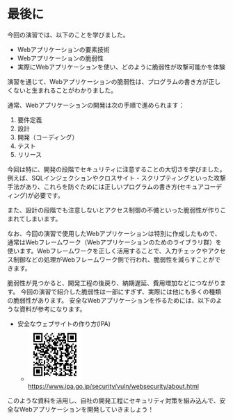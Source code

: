 <link rel="stylesheet" href="/public/css/markdown-common.css">

# 最後に

今回の演習では、以下のことを学びました。

- Webアプリケーションの要素技術
- Webアプリケーションの脆弱性
- 実際にWebアプリケーションを使い、どのように脆弱性が攻撃可能かを体験

演習を通じて、Webアプリケーションの脆弱性は、プログラムの書き方が正しくないと生まれることがわかりました。

通常、Webアプリケーションの開発は次の手順で進められます：

1. 要件定義
2. 設計  
3. 開発（コーディング）
4. テスト
5. リリース

今回は特に、開発の段階でセキュリティに注意することの大切さを学びました。例えば、SQLインジェクションやクロスサイト・スクリプティングといった攻撃手法があり、これらを防ぐためには正しいプログラムの書き方(セキュアコーディング)が必要です。

また、設計の段階でも注意しないとアクセス制御の不備といった脆弱性が作りこまれてしまいます。

なお、今回の演習で使用したWebアプリケーションは特別に作成したもので、通常はWebフレームワーク（Webアプリケーションのためのライブラリ群）を使います。Webフレームワークを正しく活用することで、入力チェックやアクセス制御などの処理がWebフレームワーク側で行われ、脆弱性を減らすことができます。

脆弱性が見つかると、開発工程の後戻り、納期遅延、費用増加などにつながります。
今回の演習で紹介した脆弱性は一部にすぎず、実際には他にも多くの種類の脆弱性があります。
安全なWebアプリケーションを作るためには、以下のような資料が参考になります。

 - 安全なウェブサイトの作り方(IPA)
   - ![](img/ipa-websecurity.png) https://www.ipa.go.jp/security/vuln/websecurity/about.html

このような資料を活用し、自社の開発工程にセキュリティ対策を組み込んで、安全なWebアプリケーションを開発していきましょう！
